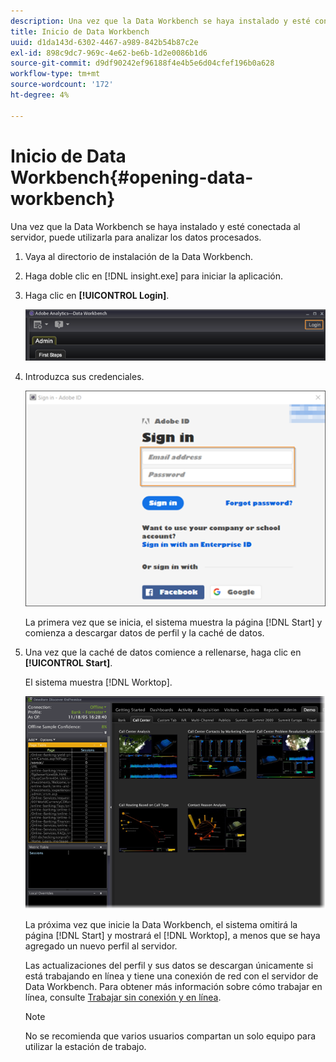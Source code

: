 ```yaml
---
description: Una vez que la Data Workbench se haya instalado y esté conectada al servidor, puede utilizarla para analizar los datos procesados.
title: Inicio de Data Workbench
uuid: d1da143d-6302-4467-a989-842b54b87c2e
exl-id: 898c9dc7-969c-4e62-be6b-1d2e0086b1d6
source-git-commit: d9df90242ef96188f4e4b5e6d04cfef196b0a628
workflow-type: tm+mt
source-wordcount: '172'
ht-degree: 4%

---
```


# Inicio de Data Workbench{#opening-data-workbench}

Una vez que la Data Workbench se haya instalado y esté conectada al servidor, puede utilizarla para analizar los datos procesados.

1. Vaya al directorio de instalación de la Data Workbench.
1. Haga doble clic en [!DNL insight.exe] para iniciar la aplicación.
1. Haga clic en **[!UICONTROL Login]**.

   ![](assets/dwb_login.png)

1. Introduzca sus credenciales.

   ![](assets/dwb_signin.png)

   La primera vez que se inicia, el sistema muestra la página [!DNL Start] y comienza a descargar datos de perfil y la caché de datos.

1. Una vez que la caché de datos comience a rellenarse, haga clic en **[!UICONTROL Start]**.

   El sistema muestra [!DNL Worktop].

   ![](assets/wtp_open.png)

   La próxima vez que inicie la Data Workbench, el sistema omitirá la página [!DNL Start] y mostrará el [!DNL Worktop], a menos que se haya agregado un nuevo perfil al servidor.

   Las actualizaciones del perfil y sus datos se descargan únicamente si está trabajando en línea y tiene una conexión de red con el servidor de Data Workbench. Para obtener más información sobre cómo trabajar en línea, consulte [Trabajar sin conexión y en línea](../../home/c-get-started/c-off-on.md#concept-cef8758ede044b18b3558376c5eb9f54).

   >[!NOTE]
   >
   >No se recomienda que varios usuarios compartan un solo equipo para utilizar la estación de trabajo.
